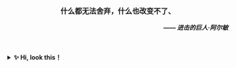<!-- <div align="center">
<h1><b>尼采般地抒情</b></h1>
</div>  -->

<div align="center">
<h3>什么都无法舍弃，什么也改变不了、</h3>
</div> 
<div align="right">
<b><I>—— 进击的巨人·阿尔敏</I></b>
</div> 
<br>
<br>

<b><details><summary> ✨ Hi, look this！</summary></b>
  
Programming makes me very happy！

好好努力，不给编程界丢人 ~ 溜了溜了🤪

```
 ┏┓　　 ┏┓
 ┏┛┻━━━┛┻┓
 ┃　　　　　　　┃ 　
 ┃　　　━　　　┃
 ┃　┳┛　┗┳　┃
 ┃　　　　　　　┃
 ┃　　　┻　　　┃
 ┃　　　　　　　┃
 ┗━┓　　　┏━┛
 ┃　　　┃ `Code is far away from bug with the animal protecting　　`　　　　　　
 ┃　　　┃ `神兽保护，永无BUG！`
 ┃　　　┗━━━┓
 ┃　　　　　　　┣┓
 ┃　　　　　　　┏┛
 ┗┓┓┏━┳┓┏┛
  ┃┫┫ ┃┫┫
  ┗┻┛ ┗┻┛

```

</details>
